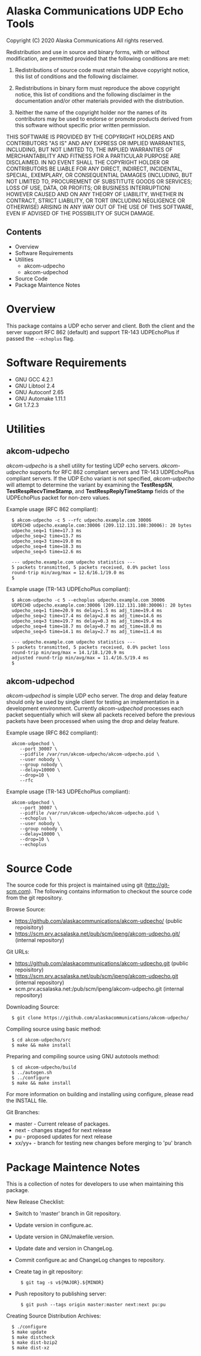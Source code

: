 
Alaska Communications UDP Echo Tools
====================================

Copyright (C) 2020 Alaska Communications
All rights reserved.

Redistribution and use in source and binary forms, with or without
modification, are permitted provided that the following conditions are
met:

   1. Redistributions of source code must retain the above copyright
      notice, this list of conditions and the following disclaimer.

   2. Redistributions in binary form must reproduce the above copyright
      notice, this list of conditions and the following disclaimer in the
      documentation and/or other materials provided with the distribution.

   3. Neither the name of the copyright holder nor the names of its
      contributors may be used to endorse or promote products derived from
      this software without specific prior written permission.

THIS SOFTWARE IS PROVIDED BY THE COPYRIGHT HOLDERS AND CONTRIBUTORS "AS
IS" AND ANY EXPRESS OR IMPLIED WARRANTIES, INCLUDING, BUT NOT LIMITED TO,
THE IMPLIED WARRANTIES OF MERCHANTABILITY AND FITNESS FOR A PARTICULAR
PURPOSE ARE DISCLAIMED. IN NO EVENT SHALL THE COPYRIGHT HOLDER OR
CONTRIBUTORS BE LIABLE FOR ANY DIRECT, INDIRECT, INCIDENTAL, SPECIAL,
EXEMPLARY, OR CONSEQUENTIAL DAMAGES (INCLUDING, BUT NOT LIMITED TO,
PROCUREMENT OF SUBSTITUTE GOODS OR SERVICES; LOSS OF USE, DATA, OR
PROFITS; OR BUSINESS INTERRUPTION) HOWEVER CAUSED AND ON ANY THEORY OF
LIABILITY, WHETHER IN CONTRACT, STRICT LIABILITY, OR TORT (INCLUDING
NEGLIGENCE OR OTHERWISE) ARISING IN ANY WAY OUT OF THE USE OF THIS
SOFTWARE, EVEN IF ADVISED OF THE POSSIBILITY OF SUCH DAMAGE.


Contents
--------

   * Overview
   * Software Requirements
   * Utilities
     - akcom-udpecho
     - akcom-udpechod
   * Source Code
   * Package Maintence Notes


Overview
==========

This package contains a UDP echo server and client. Both the client and the
server support RFC 862 (default) and support TR-143 UDPEchoPlus if passed the
`--echoplus` flag.


Software Requirements
=====================

   * GNU GCC 4.2.1
   * GNU Libtool 2.4
   * GNU Autoconf 2.65
   * GNU Automake 1.11.1
   * Git 1.7.2.3


Utilities
=========

akcom-udpecho
-------------

_akcom-udpecho_ is a shell utility for testing UDP echo servers. _akcom-udpecho_
supports for RFC 862 compliant servers and TR-143 UDPEchoPlus compliant
servers.  If the UDP Echo variant is not specified, _akcom-udpecho_ will 
attempt to determine the variant by examining the __TestRespSN__, 
__TestRespRecvTimeStamp__, and __TestRespReplyTimeStamp__ fields of the
UDPEchoPlus packet for non-zero values.

Example usage (RFC 862 compliant):

      $ akcom-udpecho -c 5 --rfc udpecho.example.com 30006
      UDPECHO udpecho.example.com:30006 (209.112.131.108:30006): 20 bytes
      udpecho_seq=1 time=17.3 ms
      udpecho_seq=2 time=13.7 ms
      udpecho_seq=3 time=19.0 ms
      udpecho_seq=4 time=18.3 ms
      udpecho_seq=5 time=12.6 ms
      
      --- udpecho.example.com udpecho statistics ---
      5 packets transmitted, 5 packets received, 0.0% packet loss
      round-trip min/avg/max = 12.6/16.1/19.0 ms
      $

Example usage (TR-143 UDPEchoPlus compliant):

      $ akcom-udpecho -c 5 --echoplus udpecho.example.com 30006
      UDPECHO udpecho.example.com:30006 (209.112.131.108:30006): 20 bytes
      udpecho_seq=1 time=20.9 ms delay=1.5 ms adj_time=19.4 ms
      udpecho_seq=2 time=17.4 ms delay=2.8 ms adj_time=14.6 ms
      udpecho_seq=3 time=19.7 ms delay=0.3 ms adj_time=19.4 ms
      udpecho_seq=4 time=18.7 ms delay=0.7 ms adj_time=18.0 ms
      udpecho_seq=5 time=14.1 ms delay=2.7 ms adj_time=11.4 ms
      
      --- udpecho.example.com udpecho statistics ---
      5 packets transmitted, 5 packets received, 0.0% packet loss
      round-trip min/avg/max = 14.1/18.1/20.9 ms
      adjusted round-trip min/avg/max = 11.4/16.5/19.4 ms
      $

akcom-udpechod
--------------

_akcom-udpechod_ is simple UDP echo server.  The drop and delay feature should
only be used by single client for testing an implementation in a development
environment. Currently _akcom-udpechod_ processes each packet sequentially 
which will skew all packets received before the previous packets have been 
processed when using the drop and delay feature.

Example usage (RFC 862 compliant):

      akcom-udpechod \
         --port 30007 \
         --pidfile /var/run/akcom-udpecho/akcom-udpecho.pid \
         --user nobody \
         --group nobody \
         --delay=10000 \
         --drop=10 \
         --rfc

Example usage (TR-143 UDPEchoPlus compliant):

      akcom-udpechod \
         --port 30007 \
         --pidfile /var/run/akcom-udpecho/akcom-udpecho.pid \
         --echoplus \
         --user nobody \
         --group nobody \
         --delay=10000 \
         --drop=10 \
         --echoplus


Source Code
===========

The source code for this project is maintained using git
(http://git-scm.com).  The following contains information to checkout the
source code from the git repository.

Browse Source:

   * https://github.com/alaskacommunications/akcom-udpecho/ (public repoisitory)
   * https://scm.prv.acsalaska.net/pub/scm/ipeng/akcom-udpecho.git/ (internal repository)

Git URLs:

   * https://github.com/alaskacommunications/akcom-udpecho.git (public repoisitory)
   * https://scm.prv.acsalaska.net/pub/scm/ipeng/akcom-udpecho.git (internal repository)
   * scm.prv.acsalaska.net:/pub/scm/ipeng/akcom-udpecho.git (internal repository)

Downloading Source:

      $ git clone https://github.com/alaskacommunications/akcom-udpecho/

Compiling source using basic method:

      $ cd akcom-udpecho/src
      $ make && make install

Preparing and compiling source using GNU autotools method:

      $ cd akcom-udpecho/build
      $ ../autogen.sh
      $ ../configure
      $ make && make install

For more information on building and installing using configure, please
read the INSTALL file.

Git Branches:

   * master - Current release of packages.
   * next   - changes staged for next release
   * pu     - proposed updates for next release
   * xx/yy+ - branch for testing new changes before merging to 'pu' branch


Package Maintence Notes
=======================

This is a collection of notes for developers to use when maintaining this
package.

New Release Checklist:

   - Switch to 'master' branch in Git repository.
   - Update version in configure.ac.
   - Update version in GNUmakefile.version.
   - Update date and version in ChangeLog.
   - Commit configure.ac and ChangeLog changes to repository.
   - Create tag in git repository:

           $ git tag -s v${MAJOR}.${MINOR}

   - Push repository to publishing server:

           $ git push --tags origin master:master next:next pu:pu

Creating Source Distribution Archives:

      $ ./configure
      $ make update
      $ make distcheck
      $ make dist-bzip2
      $ make dist-xz

